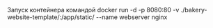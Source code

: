 Запуск контейнера командой
docker run -d -p 8080:80 -v ./bakery-website-template/:/app/static/ --name webserver nginx
